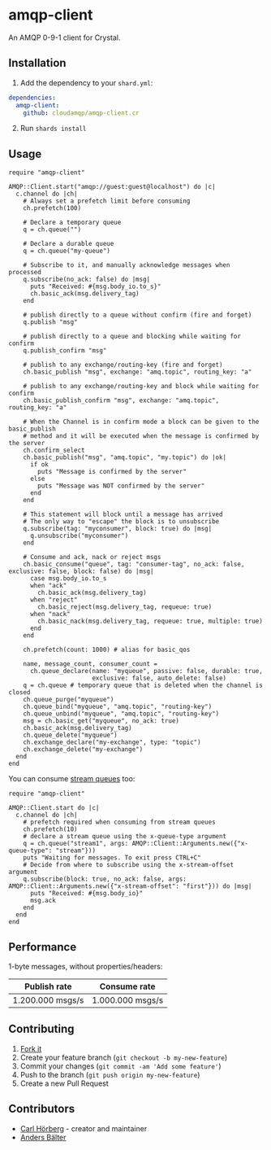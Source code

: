 # amqp-client

An AMQP 0-9-1 client for Crystal.

## Installation

1. Add the dependency to your `shard.yml`:
```yaml
dependencies:
  amqp-client:
    github: cloudamqp/amqp-client.cr
```
2. Run `shards install`

## Usage

```crystal
require "amqp-client"

AMQP::Client.start("amqp://guest:guest@localhost") do |c|
  c.channel do |ch|
    # Always set a prefetch limit before consuming
    ch.prefetch(100)

    # Declare a temporary queue
    q = ch.queue("")

    # Declare a durable queue
    q = ch.queue("my-queue")

    # Subscribe to it, and manually acknowledge messages when processed
    q.subscribe(no_ack: false) do |msg|
      puts "Received: #{msg.body_io.to_s}"
      ch.basic_ack(msg.delivery_tag)
    end

    # publish directly to a queue without confirm (fire and forget)
    q.publish "msg"

    # publish directly to a queue and blocking while waiting for confirm
    q.publish_confirm "msg"

    # publish to any exchange/routing-key (fire and forget)
    ch.basic_publish "msg", exchange: "amq.topic", routing_key: "a"

    # publish to any exchange/routing-key and block while waiting for confirm
    ch.basic_publish_confirm "msg", exchange: "amq.topic", routing_key: "a"

    # When the Channel is in confirm mode a block can be given to the basic_publish
    # method and it will be executed when the message is confirmed by the server
    ch.confirm_select
    ch.basic_publish("msg", "amq.topic", "my.topic") do |ok|
      if ok
        puts "Message is confirmed by the server"
      else
        puts "Message was NOT confirmed by the server"
      end
    end

    # This statement will block until a message has arrived
    # The only way to "escape" the block is to unsubscribe
    q.subscribe(tag: "myconsumer", block: true) do |msg|
      q.unsubscribe("myconsumer")
    end

    # Consume and ack, nack or reject msgs
    ch.basic_consume("queue", tag: "consumer-tag", no_ack: false, exclusive: false, block: false) do |msg|
      case msg.body_io.to_s
      when "ack"
        ch.basic_ack(msg.delivery_tag)
      when "reject"
        ch.basic_reject(msg.delivery_tag, requeue: true)
      when "nack"
        ch.basic_nack(msg.delivery_tag, requeue: true, multiple: true)
      end
    end

    ch.prefetch(count: 1000) # alias for basic_qos

    name, message_count, consumer_count =
      ch.queue_declare(name: "myqueue", passive: false, durable: true,
                       exclusive: false, auto_delete: false)
    q = ch.queue # temporary queue that is deleted when the channel is closed
    ch.queue_purge("myqueue")
    ch.queue_bind("myqueue", "amq.topic", "routing-key")
    ch.queue_unbind("myqueue", "amq.topic", "routing-key")
    msg = ch.basic_get("myqueue", no_ack: true)
    ch.basic_ack(msg.delivery_tag)
    ch.queue_delete("myqueue")
    ch.exchange_declare("my-exchange", type: "topic")
    ch.exchange_delete("my-exchange")
  end
end
```

You can consume [stream queues](https://www.rabbitmq.com/streams.html) too: 

```crystal
require "amqp-client"

AMQP::Client.start do |c|
  c.channel do |ch|
    # prefetch required when consuming from stream queues
    ch.prefetch(10)
    # declare a stream queue using the x-queue-type argument
    q = ch.queue("stream1", args: AMQP::Client::Arguments.new({"x-queue-type": "stream"}))
    puts "Waiting for messages. To exit press CTRL+C"
    # Decide from where to subscribe using the x-stream-offset argument
    q.subscribe(block: true, no_ack: false, args: AMQP::Client::Arguments.new({"x-stream-offset": "first"})) do |msg|
      puts "Received: #{msg.body_io}"
      msg.ack
    end
  end
end
```

## Performance

1-byte messages, without properties/headers:

| Publish rate | Consume rate |
| ------------ | ------------ |
| 1.200.000 msgs/s | 1.000.000 msgs/s |

## Contributing

1. [Fork it](https://github.com/cloudamqp/amqp-client.cr/fork)
2. Create your feature branch (`git checkout -b my-new-feature`)
3. Commit your changes (`git commit -am 'Add some feature'`)
4. Push to the branch (`git push origin my-new-feature`)
5. Create a new Pull Request

## Contributors

- [Carl Hörberg](https://github.com/carlhoerberg) - creator and maintainer
- [Anders Bälter](https://github.com/baelter)
